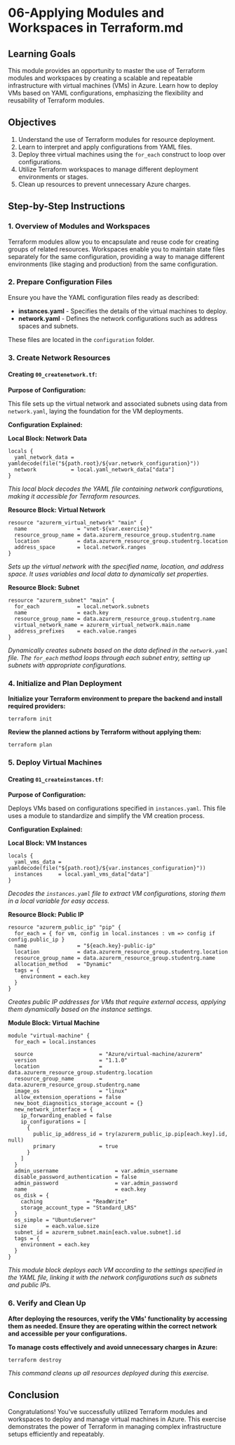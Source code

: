 
06-Applying Modules and Workspaces in Terraform.md
==================================================

Learning Goals
--------------

This module provides an opportunity to master the use of Terraform modules and workspaces by creating a scalable and repeatable infrastructure with virtual machines (VMs) in Azure. Learn how to deploy VMs based on YAML configurations, emphasizing the flexibility and reusability of Terraform modules.

Objectives
----------

1.  Understand the use of Terraform modules for resource deployment.
2.  Learn to interpret and apply configurations from YAML files.
3.  Deploy three virtual machines using the `for_each` construct to loop over configurations.
4.  Utilize Terraform workspaces to manage different deployment environments or stages.
5.  Clean up resources to prevent unnecessary Azure charges.

Step-by-Step Instructions
-------------------------

### 1\. Overview of Modules and Workspaces

Terraform modules allow you to encapsulate and reuse code for creating groups of related resources. Workspaces enable you to maintain state files separately for the same configuration, providing a way to manage different environments (like staging and production) from the same configuration.

### 2\. Prepare Configuration Files

Ensure you have the YAML configuration files ready as described:

-   **instances.yaml** - Specifies the details of the virtual machines to deploy.
-   **network.yaml** - Defines the network configurations such as address spaces and subnets.

These files are located in the `configuration` folder.

### 3\. Create Network Resources

#### Creating `00_createnetwork.tf`:

**Purpose of Configuration:**

This file sets up the virtual network and associated subnets using data from `network.yaml`, laying the foundation for the VM deployments.

**Configuration Explained:**

**Local Block: Network Data**

```
locals {
  yaml_network_data = yamldecode(file("${path.root}/${var.network_configuration}"))
  network           = local.yaml_network_data["data"]
}
```

*This local block decodes the YAML file containing network configurations, making it accessible for Terraform resources.*

**Resource Block: Virtual Network**

```
resource "azurerm_virtual_network" "main" {
  name                = "vnet-${var.exercise}"
  resource_group_name = data.azurerm_resource_group.studentrg.name
  location            = data.azurerm_resource_group.studentrg.location
  address_space       = local.network.ranges
}
```

*Sets up the virtual network with the specified name, location, and address space. It uses variables and local data to dynamically set properties.*

**Resource Block: Subnet**

```
resource "azurerm_subnet" "main" {
  for_each            = local.network.subnets
  name                = each.key
  resource_group_name = data.azurerm_resource_group.studentrg.name
  virtual_network_name = azurerm_virtual_network.main.name
  address_prefixes    = each.value.ranges
}
```

*Dynamically creates subnets based on the data defined in the `network.yaml` file. The `for_each` method loops through each subnet entry, setting up subnets with appropriate configurations.*

### 4\. Initialize and Plan Deployment

**Initialize your Terraform environment to prepare the backend and install required providers:**

```
terraform init
```

**Review the planned actions by Terraform without applying them:**

```
terraform plan
```

### 5\. Deploy Virtual Machines

#### Creating `01_createinstances.tf`:

**Purpose of Configuration:**

Deploys VMs based on configurations specified in `instances.yaml`. This file uses a module to standardize and simplify the VM creation process.

**Configuration Explained:**

**Local Block: VM Instances**

```
locals {
  yaml_vms_data = yamldecode(file("${path.root}/${var.instances_configuration}"))
  instances     = local.yaml_vms_data["data"]
}
```

*Decodes the `instances.yaml` file to extract VM configurations, storing them in a local variable for easy access.*

**Resource Block: Public IP**

```
resource "azurerm_public_ip" "pip" {
  for_each = { for vm, config in local.instances : vm => config if config.public_ip }
  name                = "${each.key}-public-ip"
  location            = data.azurerm_resource_group.studentrg.location
  resource_group_name = data.azurerm_resource_group.studentrg.name
  allocation_method   = "Dynamic"
  tags = {
    environment = each.key
  }
}
```

*Creates public IP addresses for VMs that require external access, applying them dynamically based on the instance settings.*

**Module Block: Virtual Machine**

```
module "virtual-machine" {
  for_each = local.instances

  source                     = "Azure/virtual-machine/azurerm"
  version                    = "1.1.0"
  location                   = data.azurerm_resource_group.studentrg.location
  resource_group_name        = data.azurerm_resource_group.studentrg.name
  image_os                   = "linux"
  allow_extension_operations = false
  new_boot_diagnostics_storage_account = {}
  new_network_interface = {
    ip_forwarding_enabled = false
    ip_configurations = [
      {
        public_ip_address_id = try(azurerm_public_ip.pip[each.key].id, null)
        primary              = true
      }
    ]
  }
  admin_username                  = var.admin_username
  disable_password_authentication = false
  admin_password                  = var.admin_password
  name                            = each.key
  os_disk = {
    caching              = "ReadWrite"
    storage_account_type = "Standard_LRS"
  }
  os_simple = "UbuntuServer"
  size      = each.value.size
  subnet_id = azurerm_subnet.main[each.value.subnet].id
  tags = {
    environment = each.key
  }
}
```

*This module block deploys each VM according to the settings specified in the YAML file, linking it with the network configurations such as subnets and public IPs.*

### 6\. Verify and Clean Up

**After deploying the resources, verify the VMs' functionality by accessing them as needed. Ensure they are operating within the correct network and accessible per your configurations.**

**To manage costs effectively and avoid unnecessary charges in Azure:**

```
terraform destroy
```

*This command cleans up all resources deployed during this exercise.*

Conclusion
----------

Congratulations! You've successfully utilized Terraform modules and workspaces to deploy and manage virtual machines in Azure. This exercise demonstrates the power of Terraform in managing complex infrastructure setups efficiently and repeatably.
